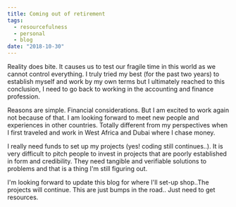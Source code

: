 ```yaml
---
title: Coming out of retirement
tags:
  - resourcefulness
  - personal
  - blog
date: "2018-10-30"
---
```


Reality does bite. It causes us to test our fragile time in this world as we cannot control everything. I truly tried my best (for the past two years) to establish myself and work by my own terms but I ultimately reached to this conclusion, I need to go back to working in the accounting and finance profession. 

Reasons are simple. Financial considerations. But I am excited to work again not because of that. I am looking forward to meet new people and experiences in other countries. Totally different from my perspectives when I first traveled and work in West Africa and Dubai where I chase money.

I really need funds to set up my projects (yes! coding still continues..). It is very difficult to pitch people to invest in projects that are poorly established in form and credibility. They need tangible and verifiable solutions to problems and that is a thing I'm still figuring out.

I'm looking forward to update this blog for where I'll set-up shop..The projects will continue. This are just bumps in the road.. Just need to get resources.